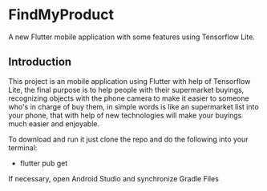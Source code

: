 # FindMyProduct 

A new Flutter mobile application with some features using Tensorflow Lite.

## Introduction

This project is an mobile application using Flutter with help of Tensorflow Lite, the final purpose is to help people with their supermarket buyings, recognizing objects with the phone camera to make it easier to someone who's in charge of buy them, in simple words is like an supermarket list into your phone, that with help of new technologies will make your buyings much easier and enjoyable.


To download and run it just clone the repo and do the following into your terminal:

- flutter pub get

If necessary, open Android Studio and synchronize Gradle Files
